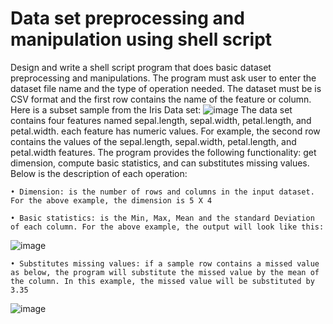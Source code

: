 # Data set preprocessing and manipulation using shell script
Design and write a shell script program that does basic dataset preprocessing and manipulations. The program must ask user to enter the dataset file name and the type of operation needed. The dataset must be is CSV format and the first row contains the name of the feature or column. Here is a subset sample from the Iris Data set:
![image](https://github.com/Yousef301/data-set-preprocessing-and-manipulation-using-shell-script/assets/102422691/b12e89ab-9eba-4a3c-9e53-bd9a437c3b55)
The data set contains four features named sepal.length, sepal.width, petal.length, and petal.width. each feature has numeric values. For example, the second row contains the values of the sepal.length, sepal.width, petal.length, and petal.width features.
The program provides the following functionality: get dimension, compute basic statistics, and can substitutes missing values. Below is the description of each operation:
    
    • Dimension: is the number of rows and columns in the input dataset. For the above example, the dimension is 5 X 4
    
    • Basic statistics: is the Min, Max, Mean and the standard Deviation of each column. For the above example, the output will look like this:

![image](https://github.com/Yousef301/data-set-preprocessing-and-manipulation-using-shell-script/assets/102422691/a682fa09-362b-4881-897d-4da4aaa36e4d)

    • Substitutes missing values: if a sample row contains a missed value as below, the program will substitute the missed value by the mean of the column. In this example, the missed value will be substituted by         3.35
    
![image](https://github.com/Yousef301/data-set-preprocessing-and-manipulation-using-shell-script/assets/102422691/181bfffe-5046-4dc3-94f5-3e892dfe5a31)
